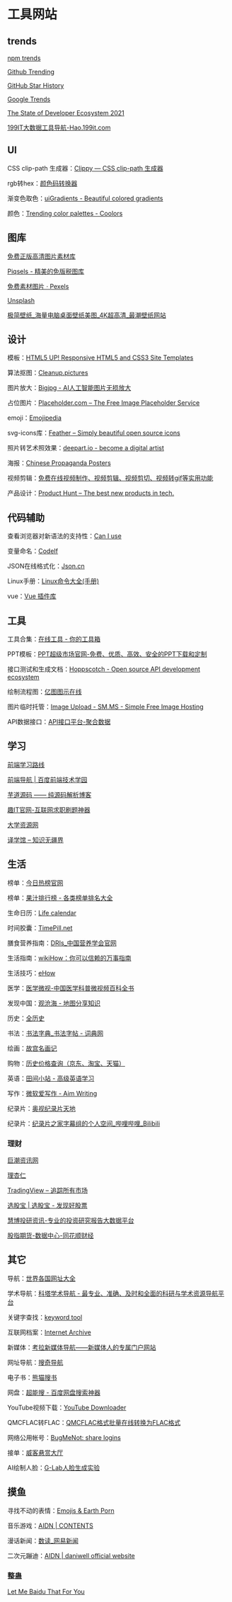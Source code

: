 # 工具网站

## trends

[npm trends](https://www.npmtrends.com/)

[Github Trending](https://github.com/trending)

[GitHub Star History](https://star-history.com/)

[Google Trends](https://trends.google.com/trends/?geo=CN)

[The State of Developer Ecosystem 2021](https://www.jetbrains.com/lp/devecosystem-2021/)

[199IT大数据工具导航-Hao.199it.com](http://hao.199it.com/)

## UI

CSS clip-path 生成器：[Clippy — CSS clip-path 生成器](https://www.html.cn/tool/css-clip-path/)

rgb转hex：[颜色码转换器](https://www.sioe.cn/yingyong/yanse-rgb-16/)

渐变色取色：[uiGradients - Beautiful colored gradients](https://uigradients.com/)

颜色：[Trending color palettes - Coolors](https://coolors.co/palettes/trending)

## 图库

[免费正版高清图片素材库](https://pixabay.com/zh/)

[Piqsels - 精美的免版税图库](https://www.piqsels.com/zh)

[免费素材图片 · Pexels](https://www.pexels.com/zh-cn/)

[Unsplash](https://unsplash.com/)

[极简壁纸_海量电脑桌面壁纸美图_4K超高清_最潮壁纸网站](https://bz.zzzmh.cn/index)

## 设计

模板：[HTML5 UP! Responsive HTML5 and CSS3 Site Templates](https://html5up.net/)

算法抠图：[Cleanup.pictures](https://cleanup.pictures/)

图片放大：[Bigjpg - AI人工智能图片无损放大](https://bigjpg.com/)

占位图片：[Placeholder.com – The Free Image Placeholder Service](https://placeholder.com/)

emoji：[Emojipedia](https://emojipedia.org/)

svg-icons库：[Feather – Simply beautiful open source icons](https://feathericons.com/)

照片转艺术照效果：[deepart.io - become a digital artist](https://deepart.io/#)

海报：[Chinese Propaganda Posters](https://chineseposters.net/)

视频剪辑：[免费在线视频制作、视频剪辑、视频剪切、视频转gif等实用功能](https://beecut.cn/online-video-editor)

产品设计：[Product Hunt – The best new products in tech.](https://www.producthunt.com/)

## 代码辅助

查看浏览器对新语法的支持性：[Can I use](https://caniuse.com/)

变量命名：[CodeIf](https://unbug.github.io/codelf)

JSON在线格式化：[Json.cn](https://www.json.cn/)

Linux手册：[Linux命令大全(手册) ](https://www.linuxcool.com/)

vue：[Vue 插件库](https://www.vue365.cn/)

## 工具

工具合集：[在线工具 - 你的工具箱](https://tool.lu/)

PPT模板：[PPT超级市场官网-免费、优质、高效、安全的PPT下载和定制](https://www.pptsupermarket.com/)

接口测试和生成文档：[Hoppscotch - Open source API development ecosystem](https://hoppscotch.io/cn/)

绘制流程图：[亿图图示在线](https://www.edrawmax.cn/online/zh/)

图片临时托管：[Image Upload - SM.MS - Simple Free Image Hosting](https://sm.ms/)

API数据接口：[API接口平台-聚合数据](https://www.juhe.cn/)

## 学习

[前端学习路线](https://objtube.github.io/front-end-roadmap/#/)

[前端导航 | 百度前端技术学园](http://ife.baidu.com/encyclopedia/)

[芋道源码 —— 纯源码解析博客](https://www.iocoder.cn/)

[趣IT官网-互联网求职刷题神器](https://www.funit.cn/)

[大学资源网](http://www.dxzy163.com/)

[译学馆 &#8211; 知识无疆界](https://www.yxgapp.com/)

## 生活

榜单：[今日热榜官网](https://tophub.today/)

榜单：[果汁排行榜 - 各类榜单排名大全](http://guozhivip.com/rank/)

生命日历：[Life calendar](https://wcoder.github.io/life-calendar/)

时间胶囊：[TimePill.net](http://p.timepill.net/)

膳食营养指南：[DRIs_中国营养学会官网](https://www.cnsoc.org/drpostand/page3.html)

生活指南：[wikiHow：你可以信赖的万事指南](https://zh.wikihow.com/%E9%A6%96%E9%A1%B5)

生活技巧：[eHow](https://www.ehow.com/)

医学：[医学微视-中国医学科普微视频百科全书](https://www.mvyxws.com/)

发现中国：[观沧海 - 地图分享知识](https://www.ageeye.cn/)

历史：[全历史](https://www.allhistory.com/)

书法：[书法字典_书法字帖 - 词典网](https://www.cidianwang.com/shufa/)

绘画：[故宫名画记](https://minghuaji.dpm.org.cn/)

购物：[历史价格查询（京东、淘宝、天猫）](http://www.lsjgcx.com/)

英语：[田间小站 - 高级英语学习](https://www.tjxz.cc/)

写作：[微软爱写作 - Aim Writing](https://aimwriting.mtutor.engkoo.com/)

纪录片：[奥视纪录片天地](http://www.jlpcn.net/)

纪录片：[纪录片之家字幕组的个人空间_哔哩哔哩_Bilibili](https://space.bilibili.com/22121599)

### 理财

[巨潮资讯网](http://www.cninfo.com.cn/new/index)

[理杏仁](https://www.lixinger.com/)

[TradingView – 追踪所有市场](https://cn.tradingview.com/)

[选股宝 | 选股宝 - 发现好股票](https://xuangubao.cn/)

[慧博投研资讯-专业的投资研究报告大数据平台](http://www.hibor.com.cn/)

[股指期货-数据中心-同花顺财经](http://data.10jqka.com.cn/gzqh/)

## 其它

导航：[世界各国网址大全](http://www.world68.com/)

学术导航：[科塔学术导航 - 最专业、准确、及时和全面的科研与学术资源导航平台](https://site.sciping.com/)

关键字查找：[keyword tool](https://keywordtool.io/)

互联网档案：[Internet Archive](https://archive.org/)

新媒体：[考拉新媒体导航——新媒体人的专属门户网站](https://www.kaolamedia.com/)

网址导航：[搜奇导航](https://www.souqidaohang.com/)

电子书：[熊猫搜书](https://xmsoushu.com/#/)

网盘：[超能搜 - 百度网盘搜索神器](https://www.chaonengsou.com/)

YouTube视频下载：[YouTube Downloader](https://www.y2mate.com/en140)

QMCFLAC转FLAC：[QMCFLAC格式批量在线转换为FLAC格式](https://convert.freelrc.com/QMCFLAC-to-FLAC)

网络公用帐号：[BugMeNot: share logins](http://bugmenot.com/)

接单：[威客悬赏大厅](http://www.680.com/task/)

AI绘制人脸：[G-Lab人脸生成实验](http://www.seeprettyface.com/)



## 摸鱼

寻找不动的表情：[Emojis & Earth Porn](http://emojisandearthporn.com/)

音乐游戏：[AIDN | CONTENTS](https://aidn.jp/contents/)

漫话新闻：[数读_网易新闻](https://data.163.com/)

二次元蹦迪：[AIDN | daniwell official website](https://aidn.jp/)

### 整蛊

[Let Me Baidu That For You](https://lmbtfy.cn/)
